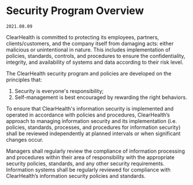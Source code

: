 # Security Program Overview

`2021.08.09`

ClearHealth is committed to protecting its employees, partners,
clients/customers, and the company itself from damaging acts: either malicious or
unintentional in nature. This includes implementation of policies, standards,
controls, and procedures to ensure the confidentiality, integrity, and
availability of systems and data according to their risk level.

The ClearHealth security program and policies are developed on the
principles that:

1. Security is everyone's responsibility; 
2. Self-management is best encouraged by rewarding the right behaviors.

To ensure that ClearHealth's information security is implemented and operated in accordance 
with policies and procedures,  ClearHealth’s approach to managing information security and 
its implementation  (i.e. policies, standards, processes, and procedures for information security) 
shall be reviewed independently at planned intervals or when significant changes occur.

Managers shall regularly review the compliance of information processing and procedures 
within their area of responsibility with the appropriate security policies, standards, and any other 
security requirements. Information systems shall be regularly reviewed for compliance with ClearHealth’s 
information security policies and standards.
